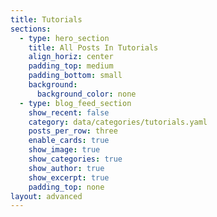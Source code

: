 ```yaml
---
title: Tutorials
sections:
  - type: hero_section
    title: All Posts In Tutorials
    align_horiz: center
    padding_top: medium
    padding_bottom: small
    background:
      background_color: none
  - type: blog_feed_section
    show_recent: false
    category: data/categories/tutorials.yaml
    posts_per_row: three
    enable_cards: true
    show_image: true
    show_categories: true
    show_author: true
    show_excerpt: true
    padding_top: none
layout: advanced
---
```

